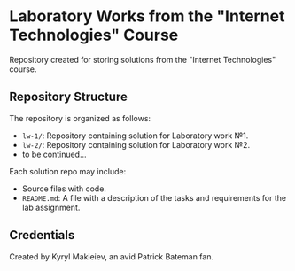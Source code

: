 # Laboratory Works from the "Internet Technologies" Course

Repository created for storing solutions from the "Internet Technologies" course.

## Repository Structure

The repository is organized as follows:

- `lw-1/`: Repository containing solution for Laboratory work №1.
- `lw-2/`: Repository containing solution for Laboratory work №2.
- to be continued...

Each solution repo may include:

- Source files with code.
- `README.md`: A file with a description of the tasks and requirements for the lab assignment.

## Credentials 

Created by Kyryl Makieiev, an avid Patrick Bateman fan.
